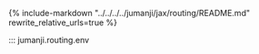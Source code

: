 {%
   include-markdown "../../../../jumanji/jax/routing/README.md"
   rewrite_relative_urls=true
%}

::: jumanji.routing.env
